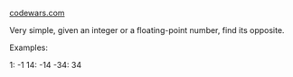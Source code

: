 [codewars.com](https://www.codewars.com/kata/56dec885c54a926dcd001095/train/javascript)

Very simple, given an integer or a floating-point number, find its opposite.

Examples:

1: -1
14: -14
-34: 34